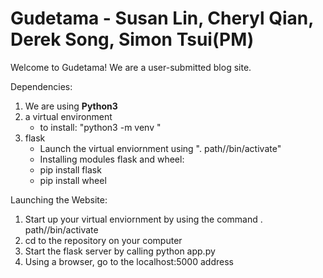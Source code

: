 # Gudetama - Susan Lin, Cheryl Qian, Derek Song, Simon Tsui(PM)

Welcome to Gudetama! We are a user-submitted blog site.

Dependencies:
1. We are using **Python3**
2. a virtual environment
   - to install: "python3 -m venv <NAME>"
3. flask 
   - Launch the virtual enviornment using ". path/<venv name>/bin/activate"
   - Installing modules flask and wheel:
   - pip install flask
   - pip install wheel

Launching the Website:
1. Start up your virtual enviornment by using the command . path/<venv name>/bin/activate
2. cd to the repository on your computer
3. Start the flask server by calling python app.py
4. Using a browser, go to the localhost:5000 address
